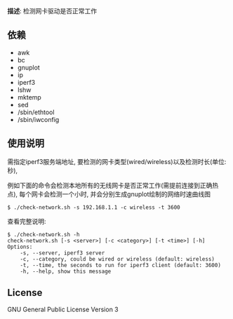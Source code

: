 **描述**: 检测网卡驱动是否正常工作

## 依赖

- awk
- bc
- gnuplot
- ip
- iperf3
- lshw
- mktemp
- sed
- /sbin/ethtool
- /sbin/iwconfig

## 使用说明

需指定iperf3服务端地址, 要检测的网卡类型(wired/wireless)以及检测时长(单位:秒),

例如下面的命令会检测本地所有的无线网卡是否正常工作(需提前连接到正确热
点), 每个网卡会检测一个小时, 并会分别生成gnuplot绘制的网络时速曲线图
```
$ ./check-network.sh -s 192.168.1.1 -c wireless -t 3600
```

查看完整说明:
```
$ ./check-network.sh -h
check-network.sh [-s <server>] [-c <category>] [-t <time>] [-h]
Options:
    -s, --server, iperf3 server
    -c, --category, could be wired or wireless (default: wireless)
    -t, --time, the seconds to run for iperf3 client (default: 3600)
    -h, --help, show this message
```

## License

GNU General Public License Version 3
